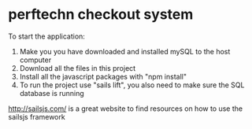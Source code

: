 # perftechn checkout system

To start the application:
1)  Make you you have downloaded and installed mySQL to the host computer
2)  Download all the files in this project
3)  Install all the javascript packages with "npm install"
4)  To run the project use "sails lift", you also need to make sure the SQL database is running

http://sailsjs.com/ is a great website to find resources on how to use the sailsjs framework

